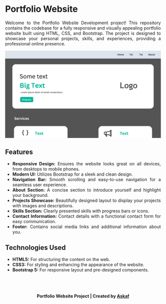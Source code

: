 <h1>Portfolio Website</h1>

<p align="justify">Welcome to the Portfolio Website Development project! This repository contains the codebase for a fully responsive and visually appealing portfolio website built using HTML, CSS, and Bootstrap. The project is designed to showcase your personal projects, skills, and experiences, providing a professional online presence.</p>

<a href="https://askaf11.github.io/Link-in-Bio/">![Portfolio Website Preview](assets/img/Web-Banner-5.webp)</a>

<h2>Features</h2>
<ul>
  <li align="justify"><b>Responsive Design:</b> Ensures the website looks great on all devices, from desktops to mobile phones.</li>
  <li align="justify"><b>Modern UI:</b> Utilizes Bootstrap for a sleek and clean design.</li>
  <li align="justify"><b>Navigation Bar:</b> Smooth scrolling and easy-to-use navigation for a seamless user experience.</li>
  <li align="justify"><b>About Section:</b> A concise section to introduce yourself and highlight your background.</li>
  <li align="justify"><b>Projects Showcase:</b> Beautifully designed layout to display your projects with images and descriptions.</li>
  <li align="justify"><b>Skills Section:</b> Clearly presented skills with progress bars or icons.</li>
  <li align="justify"><b>Contact Information:</b> Contact details with a functional contact form for easy communication.</li>
  <li align="justify"><b>Footer:</b> Contains social media links and additional information about you.</li>
</ul>

<h2>Technologies Used</h2>
<ul>
  <li align="justify"><b>HTML5:</b> For structuring the content on the web.</li>
  <li align="justify"><b>CSS3:</b> For styling and enhancing the appearance of the website.</li>
  <li align="justify"><b>Bootstrap 5:</b> For responsive layout and pre-designed components.</li>
</ul>
<br></br>
<h4 align="center">Portfolio Website Project | Created by <a href="https://askaf.in/" target="_blank">Askaf</a></h4>
